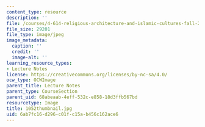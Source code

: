 ```yaml
---
content_type: resource
description: ''
file: /courses/4-614-religious-architecture-and-islamic-cultures-fall-2002/6ab7fc16d296c01fc15ab456c162ace6_1052thumbnail.jpg
file_size: 29201
file_type: image/jpeg
image_metadata:
  caption: ''
  credit: ''
  image-alt: ''
learning_resource_types:
- Lecture Notes
license: https://creativecommons.org/licenses/by-nc-sa/4.0/
ocw_type: OCWImage
parent_title: Lecture Notes
parent_type: CourseSection
parent_uid: 68abeaab-4eff-532c-e858-18d3ffb567bd
resourcetype: Image
title: 1052thumbnail.jpg
uid: 6ab7fc16-d296-c01f-c15a-b456c162ace6
---
```

